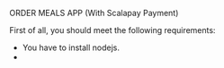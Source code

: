 ORDER MEALS APP (With Scalapay Payment)

First of all, you should meet the following requirements:
* You have to install nodejs.
* 

